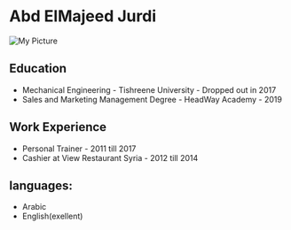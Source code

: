 # Abd ElMajeed Jurdi
![My Picture](https://via.placeholder.com/150)
## Education
* Mechanical Engineering - Tishreene University - Dropped out in 2017
* Sales and Marketing Management Degree - HeadWay Academy - 2019

## Work Experience
* Personal Trainer - 2011 till 2017
* Cashier at View Restaurant Syria - 2012 till 2014

## languages:
* Arabic
* English(exellent)


